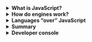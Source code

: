 <details>
    <summary><b>What is JavaScript?</b></summary>
    <li>JavaScript was initially created to “<b>make web pages alive</b>”.</li><br>
    <li>The programs in this language are called scripts. They can be written right in a web page’s HTML and run automatically as the page loads.</li><br>
    <li>Today, JavaScript can execute not only in the browser, but also on the server, or actually on any device that has a special program called the <b>JavaScript engine</b>.</li><br>
    <li>V8 – in Chrome and Opera.
        <li>SpiderMonkey – in Firefox.</li>
    …There are other codenames like “<b>Chakra” for IE</b>, <b>“ChakraCore” for Microsoft Edge</b>, <b>“Nitro” and “SquirrelFish” for Safari</b>, etc.</li>
</details>
<details>
    <summary><b>How do engines work?</b></summary>
    <li>The engine (embedded if it’s a browser) reads (“parses”) the script.</li>
    <li>Then it converts (“compiles”) the script to the machine language.</li>
    <li>And then the machine code runs, pretty fast.</li>
    The engine applies optimizations at each step of the process. It even watches the compiled script as it runs, analyzes the data that flows through it, and further optimizes the machine code based on that knowledge.
</details>

<details>
    <summary><b>Languages “over” JavaScript</b></summary>
    <li>The syntax of JavaScript does not suit everyone’s needs. Different people want different features.</li><br>
    That’s to be expected, because projects and requirements are different for everyone <br>
    <b>So recently a plethora of new languages appeared, which are transpiled (converted) to JavaScript before they run in the browser.</b>
    <li>Modern tools make the transpilation very fast and transparent, actually allowing developers to code in another language and auto-converting it “under the hood”.</li>
    <b>Examples of such languages:</b><br><br>
    <li><b>CoffeeScript</b> is a “syntactic sugar” for JavaScript. It introduces shorter syntax, allowing us to write clearer and more precise code. Usually, Ruby devs like it.</li>
    <li><b>TypeScript</b> is concentrated on adding “strict data typing” to simplify the development and support of complex systems. It is developed by Microsoft.</li>
    <li><b>Flow</b> also adds data typing, but in a different way. Developed by Facebook.</li>
    <li><b>Dart</b> is a standalone language that has its own engine that runs in non-browser environments (like mobile apps), but also can be transpiled to JavaScript. Developed by Google.</li>
    <li><b>Brython</b> is a Python transpiler to JavaScript that enables the writing of applications in pure Python without JavaScript.</li>
    There are more. Of course, even if we use one of transpiled languages, we should also know JavaScript to really understand what we’re doing.
</details>
<details>
<summary>
    <b>Summary</b> 
</summary>
    <li>JavaScript was initially created as a browser-only language, but it is now used in many other environments as well.</li>
    <li>Today, JavaScript has a unique position as the most widely-adopted browser language with full integration in HTML/CSS.</li>
    <li>There are many languages that get “transpiled” to JavaScript and provide certain features. It is recommended to take a look at them, at least briefly, after mastering JavaScript.</li>
</details>
<details>
    <summary><b>Developer console</b></summary>
    Code is prone to errors. You will quite likely make errors… Oh, what am I talking about? You are absolutely going to make errors, at least if you’re a human, not a robot.<br><br>
    But in the browser, users don’t see errors by default. So, if something goes wrong in the script, we won’t see what’s broken and can’t fix it.<br>
    To see errors and get a lot of other useful information about scripts, “developer tools” have been embedded in browsers.<br>
    Most developers lean towards Chrome or Firefox for development because those browsers have the best developer tools. Other browsers also provide developer tools, sometimes with special features, but are usually playing “catch-up” to Chrome or Firefox. So most developers have a “favorite” browser and switch to others if a problem is browser-specific.<br><br>
    Developer tools are potent, they have many features. To start, we’ll learn how to open them, look at errors, and run JavaScript commands.
</details>
